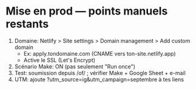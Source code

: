 # Mise en prod — points manuels restants
1) Domaine: Netlify > Site settings > Domain management > Add custom domain
   - Ex: apply.tondomaine.com (CNAME vers ton-site.netlify.app)
   - Active le SSL (Let's Encrypt)
2) Scénario Make: ON (pas seulement "Run once")
3) Test: soumission depuis /of/ ; vérifier Make + Google Sheet + e-mail
4) UTM: ajoute ?utm_source=ig&utm_campaign=septembre à tes liens

